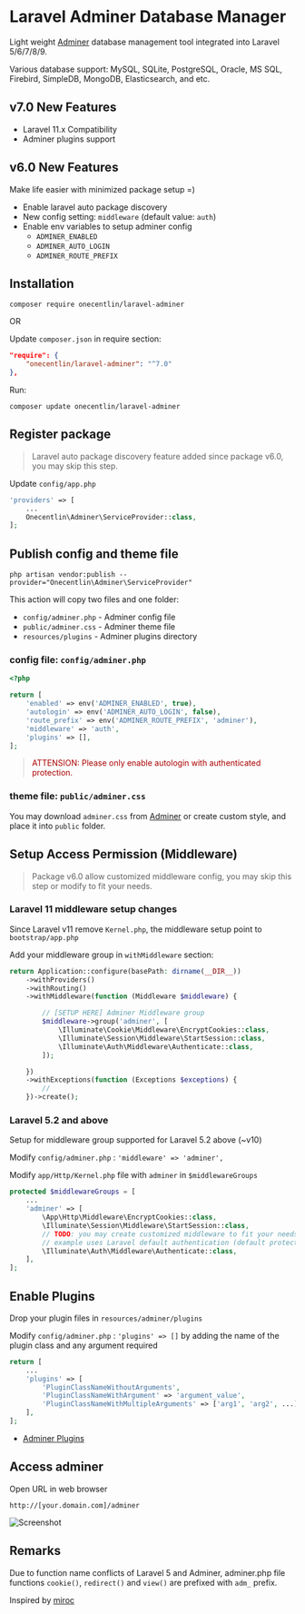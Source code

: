 # Laravel Adminer Database Manager

Light weight [Adminer](https://www.adminer.org) database management tool integrated into Laravel 5/6/7/8/9.

Various database support: MySQL, SQLite, PostgreSQL, Oracle, MS SQL, Firebird, SimpleDB, MongoDB, Elasticsearch, and etc.

## v7.0 New Features

- Laravel 11.x Compatibility
- Adminer plugins support

## v6.0 New Features

 Make life easier with minimized package setup =)

- Enable laravel auto package discovery
- New config setting: `middleware` (default value: `auth`)
- Enable env variables to setup adminer config
    - `ADMINER_ENABLED`
    - `ADMINER_AUTO_LOGIN`
    - `ADMINER_ROUTE_PREFIX`

## Installation

```
composer require onecentlin/laravel-adminer
```

OR

Update `composer.json` in require section:

```json
"require": {
    "onecentlin/laravel-adminer": "^7.0"
},
```

Run:
```
composer update onecentlin/laravel-adminer
```

## Register package

> Laravel auto package discovery feature added since package v6.0, you may skip this step.

Update `config/app.php`

```php
'providers' => [
    ...
    Onecentlin\Adminer\ServiceProvider::class,
];
```

## Publish config and theme file

```
php artisan vendor:publish --provider="Onecentlin\Adminer\ServiceProvider"
```

This action will copy two files and one folder:

- `config/adminer.php` - Adminer config file
- `public/adminer.css` - Adminer theme file
- `resources/plugins`  - Adminer plugins directory

### config file: `config/adminer.php`

```php
<?php

return [
    'enabled' => env('ADMINER_ENABLED', true),
    'autologin' => env('ADMINER_AUTO_LOGIN', false),
    'route_prefix' => env('ADMINER_ROUTE_PREFIX', 'adminer'),
    'middleware' => 'auth',
    'plugins' => [],
];
```

> <span style="color: #a00">ATTENSION: Please only enable autologin with authenticated protection.</span>

### theme file: `public/adminer.css`

You may download `adminer.css` from [Adminer](https://www.adminer.org) or create custom style, and place it into `public` folder.

## Setup Access Permission (Middleware)

> Package v6.0 allow customized middleware config, you may skip this step or modify to fit your needs.

### Laravel 11 middleware setup changes

Since Laravel v11 remove `Kernel.php`, the middleware setup point to `bootstrap/app.php`

Add your middleware group in `withMiddleware` section:

```php
return Application::configure(basePath: dirname(__DIR__))
    ->withProviders()
    ->withRouting()
    ->withMiddleware(function (Middleware $middleware) {

        // [SETUP HERE] Adminer Middleware group
        $middleware->group('adminer', [
            \Illuminate\Cookie\Middleware\EncryptCookies::class,
            \Illuminate\Session\Middleware\StartSession::class,
            \Illuminate\Auth\Middleware\Authenticate::class,
        ]);

    })
    ->withExceptions(function (Exceptions $exceptions) {
        //
    })->create();
```

### Laravel 5.2 and above

Setup for middleware group supported for Laravel 5.2 above (~v10)

Modify `config/adminer.php` : `'middleware' => 'adminer',`

Modify `app/Http/Kernel.php` file with `adminer` in `$middlewareGroups`

```php
protected $middlewareGroups = [
    ...
    'adminer' => [
        \App\Http\Middleware\EncryptCookies::class,
        \Illuminate\Session\Middleware\StartSession::class,
        // TODO: you may create customized middleware to fit your needs
        // example uses Laravel default authentication (default protection)
        \Illuminate\Auth\Middleware\Authenticate::class,
    ],
];
```

## Enable Plugins

Drop your plugin files in `resources/adminer/plugins`

Modify `config/adminer.php` : `'plugins' => []` by adding the name of the plugin class and any argument required

```php
return [
    ...
    'plugins' => [
        'PluginClassNameWithoutArguments',
        'PluginClassNameWithArgument' => 'argument_value',
        'PluginClassNameWithMultipleArguments' => ['arg1', 'arg2', ...],
    ],
];
```

- [Adminer Plugins](https://www.adminer.org/en/plugins/)

## Access adminer

Open URL in web browser

```
http://[your.domain.com]/adminer
```

![Screenshot](https://raw.githubusercontent.com/onecentlin/laravel-adminer/master/screenshots/adminer-db-support.png "various database support")

## Remarks

Due to function name conflicts of Laravel 5 and Adminer, adminer.php file
functions `cookie()`, `redirect()` and `view()` are prefixed with `adm_` prefix.

Inspired by [miroc](https://github.com/miroc/Laravel-Adminer)
